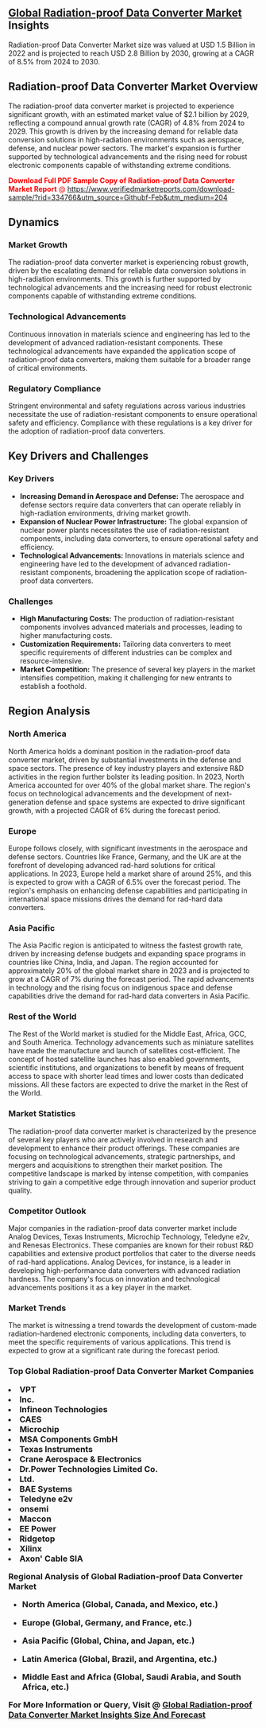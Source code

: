 <h2><a href="https://www.verifiedmarketreports.com/download-sample/?rid=334766&amp;utm_source=Githubf&amp;utm_medium=204" target="_blank">Global Radiation-proof Data Converter Market</a> Insights</h2><p>Radiation-proof Data Converter Market size was valued at USD 1.5 Billion in 2022 and is projected to reach USD 2.8 Billion by 2030, growing at a CAGR of 8.5% from 2024 to 2030.</p><p> <h2>Radiation-proof Data Converter Market Overview</h2> <p>The radiation-proof data converter market is projected to experience significant growth, with an estimated market value of $2.1 billion by 2029, reflecting a compound annual growth rate (CAGR) of 4.8% from 2024 to 2029. This growth is driven by the increasing demand for reliable data conversion solutions in high-radiation environments such as aerospace, defense, and nuclear power sectors. The market's expansion is further supported by technological advancements and the rising need for robust electronic components capable of withstanding extreme conditions. </p> <p><p><span class=""><span style="color: #ff0000;"><strong>Download Full PDF Sample Copy of Radiation-proof Data Converter Market Report</strong> @ </span><a href="https://www.verifiedmarketreports.com/download-sample/?rid=334766&amp;utm_source=Githubf-Feb&amp;utm_medium=204" target="_blank">https://www.verifiedmarketreports.com/download-sample/?rid=334766&amp;utm_source=Githubf-Feb&amp;utm_medium=204</a></span></p></p> <h2>Dynamics</h2> <h3>Market Growth</h3> <p>The radiation-proof data converter market is experiencing robust growth, driven by the escalating demand for reliable data conversion solutions in high-radiation environments. This growth is further supported by technological advancements and the increasing need for robust electronic components capable of withstanding extreme conditions. </p> <h3>Technological Advancements</h3> <p>Continuous innovation in materials science and engineering has led to the development of advanced radiation-resistant components. These technological advancements have expanded the application scope of radiation-proof data converters, making them suitable for a broader range of critical environments. </p> <h3>Regulatory Compliance</h3> <p>Stringent environmental and safety regulations across various industries necessitate the use of radiation-resistant components to ensure operational safety and efficiency. Compliance with these regulations is a key driver for the adoption of radiation-proof data converters. </p> <h2>Key Drivers and Challenges</h2> <h3>Key Drivers</h3> <ul> <li><strong>Increasing Demand in Aerospace and Defense:</strong> The aerospace and defense sectors require data converters that can operate reliably in high-radiation environments, driving market growth. </li> <li><strong>Expansion of Nuclear Power Infrastructure:</strong> The global expansion of nuclear power plants necessitates the use of radiation-resistant components, including data converters, to ensure operational safety and efficiency. </li> <li><strong>Technological Advancements:</strong> Innovations in materials science and engineering have led to the development of advanced radiation-resistant components, broadening the application scope of radiation-proof data converters. </li> </ul> <h3>Challenges</h3> <ul> <li><strong>High Manufacturing Costs:</strong> The production of radiation-resistant components involves advanced materials and processes, leading to higher manufacturing costs. </li> <li><strong>Customization Requirements:</strong> Tailoring data converters to meet specific requirements of different industries can be complex and resource-intensive. </li> <li><strong>Market Competition:</strong> The presence of several key players in the market intensifies competition, making it challenging for new entrants to establish a foothold. </li> </ul> <h2>Region Analysis</h2> <h3>North America</h3> <p>North America holds a dominant position in the radiation-proof data converter market, driven by substantial investments in the defense and space sectors. The presence of key industry players and extensive R&D activities in the region further bolster its leading position. In 2023, North America accounted for over 40% of the global market share. The region's focus on technological advancements and the development of next-generation defense and space systems are expected to drive significant growth, with a projected CAGR of 6% during the forecast period. </p> <h3>Europe</h3> <p>Europe follows closely, with significant investments in the aerospace and defense sectors. Countries like France, Germany, and the UK are at the forefront of developing advanced rad-hard solutions for critical applications. In 2023, Europe held a market share of around 25%, and this is expected to grow with a CAGR of 6.5% over the forecast period. The region's emphasis on enhancing defense capabilities and participating in international space missions drives the demand for rad-hard data converters. </p> <h3>Asia Pacific</h3> <p>The Asia Pacific region is anticipated to witness the fastest growth rate, driven by increasing defense budgets and expanding space programs in countries like China, India, and Japan. The region accounted for approximately 20% of the global market share in 2023 and is projected to grow at a CAGR of 7% during the forecast period. The rapid advancements in technology and the rising focus on indigenous space and defense capabilities drive the demand for rad-hard data converters in Asia Pacific. </p> <h3>Rest of the World</h3> <p>The Rest of the World market is studied for the Middle East, Africa, GCC, and South America. Technology advancements such as miniature satellites have made the manufacture and launch of satellites cost-efficient. The concept of hosted satellite launches has also enabled governments, scientific institutions, and organizations to benefit by means of frequent access to space with shorter lead times and lower costs than dedicated missions. All these factors are expected to drive the market in the Rest of the World. </p> <h3>Market Statistics</h3> <p>The radiation-proof data converter market is characterized by the presence of several key players who are actively involved in research and development to enhance their product offerings. These companies are focusing on technological advancements, strategic partnerships, and mergers and acquisitions to strengthen their market position. The competitive landscape is marked by intense competition, with companies striving to gain a competitive edge through innovation and superior product quality. </p> <h3>Competitor Outlook</h3> <p>Major companies in the radiation-proof data converter market include Analog Devices, Texas Instruments, Microchip Technology, Teledyne e2v, and Renesas Electronics. These companies are known for their robust R&D capabilities and extensive product portfolios that cater to the diverse needs of rad-hard applications. Analog Devices, for instance, is a leader in developing high-performance data converters with advanced radiation hardness. The company's focus on innovation and technological advancements positions it as a key player in the market. </p> <h3>Market Trends</h3> <p>The market is witnessing a trend towards the development of custom-made radiation-hardened electronic components, including data converters, to meet the specific requirements of various applications. This trend is expected to grow at a significant rate during the forecast period. </p> <h3></p><p><strong>Top Global Radiation-proof Data Converter Market Companies</strong></p><div data-test-id=""><p><li>VPT</li><li> Inc.</li><li> Infineon Technologies</li><li> CAES</li><li> Microchip</li><li> MSA Components GmbH</li><li> Texas Instruments</li><li> Crane Aerospace & Electronics</li><li> Dr.Power Technologies Limited Co.</li><li> Ltd.</li><li> BAE Systems</li><li> Teledyne e2v</li><li> onsemi</li><li> Maccon</li><li> EE Power</li><li> Ridgetop</li><li> Xilinx</li><li> Axon' Cable SIA</li></p><div><strong>Regional Analysis of&nbsp;Global Radiation-proof Data Converter Market</strong></div><ul><li dir="ltr"><p dir="ltr">North America&nbsp;(Global, Canada, and Mexico, etc.)</p></li><li dir="ltr"><p dir="ltr">Europe (Global, Germany, and France, etc.)</p></li><li dir="ltr"><p dir="ltr">Asia Pacific&nbsp;(Global, China, and Japan, etc.)</p></li><li dir="ltr"><p dir="ltr">Latin America&nbsp;(Global, Brazil, and Argentina, etc.)</p></li><li dir="ltr">Middle East and Africa&nbsp;(Global, Saudi Arabia, and South Africa, etc.)</li></ul><p><strong>For More Information or Query, Visit @&nbsp;</strong><strong><a href="https://www.verifiedmarketreports.com/product/radiation-proof-data-converter-market/?utm_source=Githubf&amp;utm_medium=204" target="_blank">Global Radiation-proof Data Converter Market Insights Size And Forecast</a></strong></p></div>
